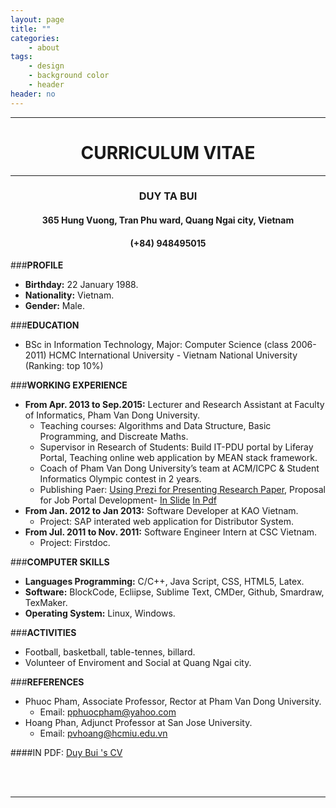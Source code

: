 ```yaml
---
layout: page
title: ""
categories:
    - about
tags:
    - design
    - background color
    - header
header: no
---
```

<center>
	<div>
		<hr>
		<h1><b>CURRICULUM VITAE</b></h1>
		<hr>
		<h3><b>DUY TA BUI</b></h3>
		<h4>365 Hung Vuong, Tran Phu ward, Quang Ngai city, Vietnam</h4>
		<h4>(+84) 948495015</h4>
	</div>
</center>

###**PROFILE**
- **Birthday:** 22 January 1988.
- **Nationality:** Vietnam.
- **Gender:** Male.

###**EDUCATION**
- BSc in Information Technology, Major: Computer Science (class 2006-2011) HCMC International University - Vietnam National University (Ranking: top 10%)

###**WORKING EXPERIENCE**

- **From Apr. 2013 to Sep.2015:** Lecturer and Research Assistant at Faculty of Informatics, Pham Van Dong University.
	- Teaching courses: Algorithms and Data Structure, Basic Programming, and Discreate Maths. 
	- Supervisor in Research of Students: Build IT-PDU portal by Liferay Portal, Teaching online web application by MEAN stack framework.
	- Coach of Pham Van Dong University’s team at ACM/ICPC & Student Informatics Olympic contest in 2 years. 
	- Publishing Paer: [Using Prezi for Presenting Research Paper][2], Proposal for Job Portal Development- [In Slide][3] [In Pdf][4]
- **From Jan. 2012 to Jan 2013:** Software Developer at KAO Vietnam.
	- Project: SAP interated web application for Distributor System. 
- **From Jul. 2011 to Nov. 2011:** Software Engineer Intern at CSC Vietnam.
	- Project: Firstdoc.

###**COMPUTER SKILLS**
- **Languages Programming:** C/C++, Java Script, CSS, HTML5, Latex. 
- **Software:** BlockCode, Ecliipse, Sublime Text, CMDer, Github, Smardraw, TexMaker.
- **Operating System:** Linux, Windows. 

###**ACTIVITIES**
-	Football, basketball, table-tennes, billard.
- 	Volunteer of Enviroment and Social at Quang Ngai city.

###**REFERENCES**
-	Phuoc Pham, Associate Professor, Rector at Pham Van Dong University.
	- Email: pphuocpham@yahoo.com 
-	Hoang Phan, Adjunct Professor at San Jose University. 
	- Email: pvhoang@hcmiu.edu.vn

####IN PDF: [Duy Bui 's CV][1]

<br>
<br>
<hr>

 [1]: https://github.com/duybuivn/duybuivn.github.io/blob/master/files/CV.pdf
 [2]: https://github.com/duybuivn/duybuivn.github.io/blob/master/files/Prezi.pdf
 [3]: https://github.com/duybuivn/duybuivn.github.io/jmp/
 [4]: https://github.com/duybuivn/duybuivn.github.io/blob/master/files/JMP.pdf